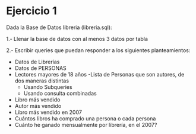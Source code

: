 # Ejercicio 1

Dada la Base de Datos libreria (libreria.sql):

1.- Llenar la base de datos con al menos 3 datos por tabla

2.- Escribir queries que puedan responder a los siguientes planteamientos:
- Datos de Librerías
- Datos de PERSONAS
- Lectores mayores de 18 años 
-Lista de Personas que son autores, de dos maneras distintas
	- Usando Subqueries
	- Usando consulta combinadas
- Libro más vendido
- Autor más vendido
- Libro más vendido en 2007
- Cuántos libros ha comprado una persona o cada persona
- Cuánto he ganado mensualmente por librería, en el 2007? 
